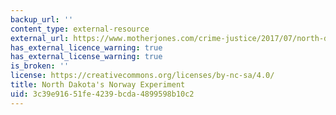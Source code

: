 ```yaml
---
backup_url: ''
content_type: external-resource
external_url: https://www.motherjones.com/crime-justice/2017/07/north-dakota-norway-prisons-experiment/
has_external_licence_warning: true
has_external_license_warning: true
is_broken: ''
license: https://creativecommons.org/licenses/by-nc-sa/4.0/
title: North Dakota's Norway Experiment
uid: 3c39e916-51fe-4239-bcda-4899598b10c2
---
```

